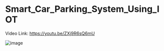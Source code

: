 # Smart_Car_Parking_System_Using_IOT

Video Link: https://youtu.be/ZXj9R6sQ6mU

![image](https://github.com/user-attachments/assets/106500d4-4620-4b69-85cd-a6b22de79e12)
